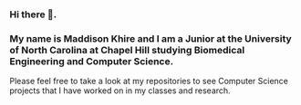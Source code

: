 ### Hi there 👋. 
### My name is Maddison Khire and I am a Junior at the University of North Carolina at Chapel Hill studying Biomedical Engineering and Computer Science.

Please feel free to take a look at my repositories to see Computer Science projects that I have worked on in my classes and research.

<!--
**MaddisonK/MaddisonK** is a ✨ _special_ ✨ repository because its `README.md` (this file) appears on your GitHub profile.

Here are some ideas to get you started:

- 🔭 I’m currently working on ...
- 🌱 I’m currently learning ...
- 👯 I’m looking to collaborate on ...
- 🤔 I’m looking for help with ...
- 💬 Ask me about ...
- 📫 How to reach me: ...
- 😄 Pronouns: ...
- ⚡ Fun fact: ...
-->

